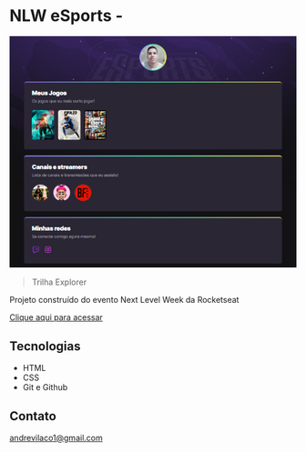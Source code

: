 # NLW eSports - 

![preview](./.github/preview.png)

> Trilha Explorer


Projeto construído do evento Next Level Week da Rocketseat

[Clique aqui para acessar](https://4ndre-silva.github.io/nlw-esports-explorer/)


## Tecnologias

- HTML
- CSS
- Git e Github

## Contato

andrevilaco1@gmail.com